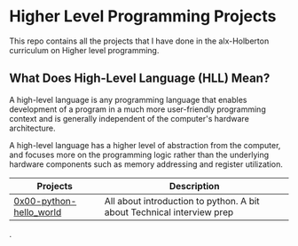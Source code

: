 # Higher Level Programming Projects

This repo contains all the projects that I have done in the alx-Holberton curriculum on Higher level programming.

## What Does High-Level Language (HLL) Mean?

A high-level language is any programming language that enables development of a program in a much more user-friendly programming context and is generally independent of the computer's hardware architecture.

A high-level language has a higher level of abstraction from the computer, and focuses more on the programming logic rather than the underlying hardware components such as memory addressing and register utilization.

| Projects                                           | Description                                                            |
| -------------------------------------------------- | ---------------------------------------------------------------------- |
| [0x00-python-hello_world](0x00-python-hello_world) | All about introduction to python. A bit about Technical interview prep |

.
